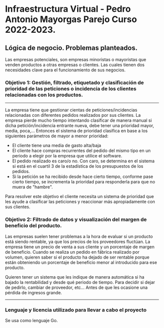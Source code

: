 # Infraestructura Virtual - Pedro Antonio Mayorgas Parejo Curso 2022-2023.

## Lógica de negocio. Problemas planteados.

Las empresas potenciales, son empresas minoristas o mayoristas que venden productos a otras empresas o clientes. Las cuales tienen dos necesidades clave para el funcionamiento de sus negocios.

### Objetivo 1: Gestión, filtrado, etiquetado y clasificación de prioridad de las peticiones o incidencia de los clientes relacionadas con los productos.
---
La empresa tiene que gestionar cientas de peticiones/incidencias relacionadas con diferentes pedidos realizados por sus clientes. La empresa pierde mucho tiempo intentando clasificar de manera manual si dicha petición/incidencia entrante nueva, debe tener una prioridad mayor, media, poca,... Entonces el sistema de prioridad clasifica en base a los siguientes parámetros de mayor a menor prioridad: 

<ul>
    <li>El cliente tiene una media de gasto alta/baja</li>
    <li>El cliente hace compras recurrentes del pedido del mismo tipo en un periodo a elegir por la empresa que utilice el software.</li>
    <li>El pedido realizado es caro/o no. Con caro, se determina en el sistema si está en el cuartil 3 de la estadística de los presupuestos de los pedidos.</li>
    <li>Si la petición se ha recibido desde hace cierto tiempo, conforme pase cierto tiempo, se incrementa la prioridad para responderla para que no muera de "hambre".</li>
</ul>

Para resolver este objetivo el cliente necesita un sistema de prioridad que les ayude a clasificar las peticiones y reaccionar más apropiadamente con sus clientes.

### Objetivo 2: Filtrado de datos y visualización del margen de beneficio del producto.

Las empresas suelen tener problemas a la hora de evaluar si un producto está siendo rentable, ya que los precios de los proveedores fluctúan. La empresa tiene un precio de venta a sus cliente y un porcentaje de margen de beneficio. Cuando se realiza un pedido en fábrica realizado por volumen,  quieren saber si el producto ha dejado de ser rentable porque están obteniendo un porcentaje de beneficio menor al introducido para ese producto.

Quieren tener un sistema que les indique de manera automática si ha bajado la rentabilidad y desde qué periodo de tiempo. Para decidir si dejar de pedirlo, cambiar de proveedor, etc... Antes de que les ocasione una pérdida de ingresos grande.

---
### Lenguaje y licencia utilizado para llevar a cabo el proyecto

Se usa como lenguaje Go.